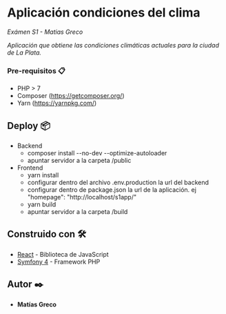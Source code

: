 # Aplicación condiciones del clima

_Exámen S1 - Matias Greco_

_Aplicación que obtiene las condiciones climáticas actuales para la ciudad de La Plata._

### Pre-requisitos 📋

- PHP > 7
- Composer (https://getcomposer.org/)
- Yarn (https://yarnpkg.com/)

## Deploy 📦

- Backend
    * composer install --no-dev --optimize-autoloader
    * apuntar servidor a la carpeta /public
- Frontend
    * yarn install
    * configurar dentro del archivo .env.production la url del backend
    * configurar dentro de package.json la url de la aplicación. ej "homepage": "http://localhost/s1app/"
    * yarn build
    * apuntar servidor a la carpeta /build

## Construido con 🛠️

* [React](https://es.reactjs.org/) - Biblioteca de JavaScript
* [Symfony 4](https://symfony.com/) - Framework PHP

## Autor ✒️

* **Matías Greco**